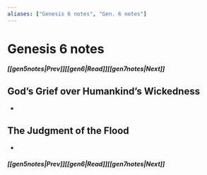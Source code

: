 ```yaml
---
aliases: ["Genesis 6 notes", "Gen. 6 notes"]
---
```

# Genesis 6 notes
##### <span class=arrow-left></span>[[gen5notes|Prev]]<span class=navigation-separator></span>[[gen6|Read]]<span class=navigation-separator></span>[[gen7notes|Next]]<span class=arrow-right></span>
## God’s Grief over Humankind’s Wickedness
- 
## The Judgment of the Flood
- 
##### <span class=arrow-left></span>[[gen5notes|Prev]]<span class=navigation-separator></span>[[gen6|Read]]<span class=navigation-separator></span>[[gen7notes|Next]]<span class=arrow-right></span>